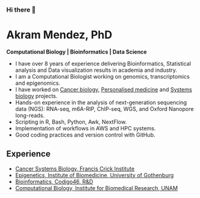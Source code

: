 ### Hi there 👋


# Akram Mendez, PhD
**Computational Biology | Bioinformatics | Data Science**

* I have over 8 years of experience delivering Bioinformatics, Statistical analysis and Data visualization results in academia and industry.
* I am a Computational Biologist working on genomics, transcriptomics and epigenomics. 
* I have worked on [Cancer biology](https://www.biorxiv.org/content/10.1101/2024.01.24.576991v1), [Personalised medicine](https://www.linkedin.com/company/codigo46/) and [Systems biology](https://doi.org/10.1007/978-1-4939-8618-7_9) projects.
* Hands-on experience in the analysis of next-generation sequencing data (NGS): RNA-seq, m6A-RIP, ChIP-seq, WGS, and Oxford Nanopore long-reads.
* Scripting in R, Bash, Python, Awk, NextFlow.
* Implementation of workflows in AWS and HPC systems.
* Good coding practices and version control with GitHub.

## Experience
  * [Cancer Systems Biology, Francis Crick Institute](https://www.crick.ac.uk/research/labs/francesca-ciccarelli)
  * [Epigenetics, Institute of Biomedicine, University of Gothenburg](https://www.gu.se/en/research/tanmoy-mondal)
  * [Bioinformatics, Codigo46, R&D](http://linkedin.com/company/codigo46/)
  * [Computational Biology, Institute for Biomedical Research, UNAM](https://www.linkedin.com/in/dr-luis-mendoza)


